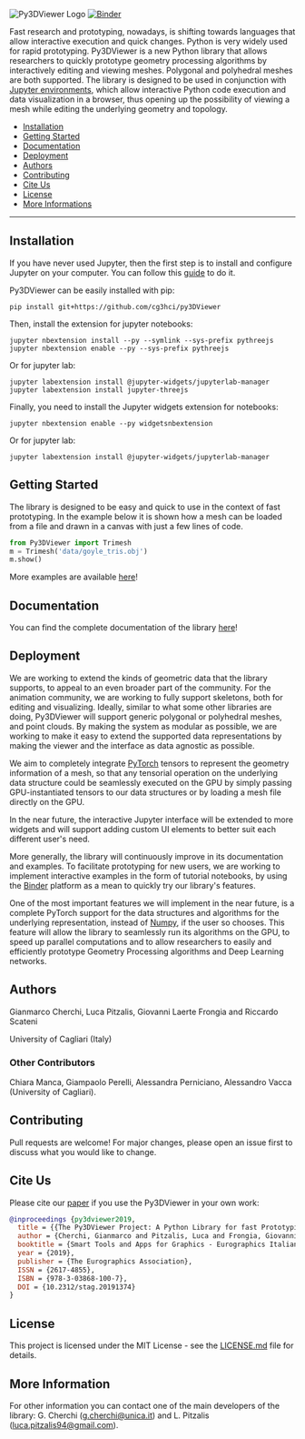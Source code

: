 ![Py3DViewer Logo](https://github.com/cg3hci/py3DViewer/blob/master/docs/source/logo.png)
[![Binder](https://mybinder.org/badge_logo.svg)](https://mybinder.org/v2/gh/cg3hci/py3dviewer/master?filepath=Playground.ipynb)



Fast research and prototyping, nowadays, is shifting towards languages that allow interactive execution and quick changes. Python is very widely used for rapid prototyping. Py3DViewer is a new Python library that allows researchers to quickly prototype geometry processing algorithms by interactively editing and viewing meshes. Polygonal and polyhedral meshes are both supported. The library is designed to be used in conjunction with [Jupyter environments](https://jupyter.org), which allow interactive Python code execution and data visualization in a browser, thus opening up the possibility of viewing a mesh while editing the underlying geometry and topology.

- [Installation](#installation)
- [Getting Started](#getting-started) 
- [Documentation](#documentation)
- [Deployment](#deployment)
- [Authors](#authors)
- [Contributing](#contributing)
- [Cite Us](#cite-us)
- [License](#license)
- [More Informations](#more-information)

--------------------------------------------------------------------------------

## Installation

If you have never used Jupyter, then the first step is to install and configure Jupyter on your computer. You can follow this [guide](https://jupyter.org/install.html) to do it.

Py3DViewer can be easily installed with pip:

```
pip install git+https://github.com/cg3hci/py3DViewer
```

Then, install the extension for jupyter notebooks:

```
jupyter nbextension install --py --symlink --sys-prefix pythreejs
jupyter nbextension enable --py --sys-prefix pythreejs
```

Or for jupyter lab:

```
jupyter labextension install @jupyter-widgets/jupyterlab-manager 
jupyter labextension install jupyter-threejs
```

Finally, you need to install the Jupyter widgets extension for notebooks: 

```
jupyter nbextension enable --py widgetsnbextension
```

Or for jupyter lab:
```
jupyter labextension install @jupyter-widgets/jupyterlab-manager
```

## Getting Started

The library is designed to be easy and quick to use in the context of fast prototyping. In the example below it is shown how a mesh can be loaded from a file and drawn in a canvas with just a few lines of code.

```python
from Py3DViewer import Trimesh
m = Trimesh('data/goyle_tris.obj')
m.show()
```

More examples are available [here](https://mybinder.org/v2/gh/cg3hci/py3dviewer/master?filepath=Playground.ipynb)!

## Documentation

You can find the complete documentation of the library [here](https://py3dviewer.readthedocs.io)!

## Deployment

We are working to extend the kinds of geometric data that the library supports, to appeal to an even broader part of the community. For the animation community, we are working to fully support skeletons, both for editing and visualizing. Ideally, similar to what some other libraries are doing, Py3DViewer will support generic polygonal or polyhedral meshes, and point clouds. By making the system as modular as possible, we are working to make it easy to extend the supported data representations by making the viewer and the interface as data agnostic as possible. 

We aim to completely integrate [PyTorch](https://pytorch.org) tensors to represent the geometry information of a mesh, so that any tensorial operation on the underlying data structure could be seamlessly executed on the GPU by simply passing GPU-instantiated tensors to our data structures or by loading a mesh file directly on the GPU. 

In the near future, the interactive Jupyter interface will be extended to more widgets and will support adding custom UI elements to better suit each different user's need. 

More generally, the library will continuously improve in its documentation and examples. To facilitate prototyping for new users, we are working to implement interactive examples in the form of tutorial notebooks, by using the [Binder](https://mybinder.org) platform as a mean to quickly try our library's features. 

One of the most important features we will implement in the near future, is a complete PyTorch support for the data structures and algorithms for the underlying representation, instead of [Numpy](https://numpy.org), if the user so chooses. This feature will allow the library to seamlessly run its algorithms on the GPU, to speed up parallel computations and to allow researchers to easily and efficiently prototype Geometry Processing algorithms and Deep Learning networks.

## Authors

Gianmarco Cherchi, Luca Pitzalis, Giovanni Laerte Frongia and Riccardo Scateni

University of Cagliari (Italy)

### Other Contributors

Chiara Manca, Giampaolo Perelli, Alessandra Perniciano, Alessandro Vacca (University of Cagliari).

## Contributing

Pull requests are welcome! 
For major changes, please open an issue first to discuss what you would like to change. 

## Cite Us

Please cite our [paper](https://diglib.eg.org/handle/10.2312/stag20191374) if you use the Py3DViewer in your own work:

```bibtex
@inproceedings {py3dviewer2019,
  title = {{The Py3DViewer Project: A Python Library for fast Prototyping in Geometry Processing}},
  author = {Cherchi, Gianmarco and Pitzalis, Luca and Frongia, Giovanni Laerte and Scateni, Riccardo},
  booktitle = {Smart Tools and Apps for Graphics - Eurographics Italian Chapter Conference},
  year = {2019},
  publisher = {The Eurographics Association},
  ISSN = {2617-4855},
  ISBN = {978-3-03868-100-7},
  DOI = {10.2312/stag.20191374}
}
```

## License

This project is licensed under the MIT License - see the [LICENSE.md](https://github.com/cg3hci/py3DViewer/blob/master/LICENSE) file for details.

## More Information

For other information you can contact one of the main developers of the library: G. Cherchi (g.cherchi@unica.it) and L. Pitzalis (luca.pitzalis94@gmail.com).
